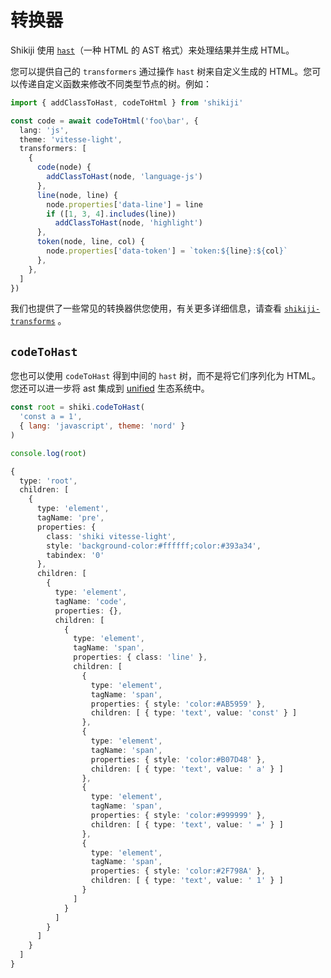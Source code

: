 # 转换器

Shikiji 使用 [`hast`](https://github.com/syntax-tree/hast)（一种 HTML 的 AST 格式）来处理结果并生成 HTML。

您可以提供自己的 `transformers` 通过操作 `hast` 树来自定义生成的 HTML。您可以传递自定义函数来修改不同类型节点的树。例如：

```ts twoslash
import { addClassToHast, codeToHtml } from 'shikiji'

const code = await codeToHtml('foo\bar', {
  lang: 'js',
  theme: 'vitesse-light',
  transformers: [
    {
      code(node) {
        addClassToHast(node, 'language-js')
      },
      line(node, line) {
        node.properties['data-line'] = line
        if ([1, 3, 4].includes(line))
          addClassToHast(node, 'highlight')
      },
      token(node, line, col) {
        node.properties['data-token'] = `token:${line}:${col}`
      },
    },
  ]
})
```

我们也提供了一些常见的转换器供您使用，有关更多详细信息，请查看 [`shikiji-transforms`](/packages/transformers) 。

## `codeToHast`

您也可以使用 `codeToHast` 得到中间的 `hast` 树，而不是将它们序列化为 HTML。您还可以进一步将 ast 集成到 [unified](https://github.com/unifiedjs) 生态系统中。

```js
const root = shiki.codeToHast(
  'const a = 1',
  { lang: 'javascript', theme: 'nord' }
)

console.log(root)
```

<!-- eslint-skip -->

```ts
{
  type: 'root',
  children: [
    {
      type: 'element',
      tagName: 'pre',
      properties: {
        class: 'shiki vitesse-light',
        style: 'background-color:#ffffff;color:#393a34',
        tabindex: '0'
      },
      children: [
        {
          type: 'element',
          tagName: 'code',
          properties: {},
          children: [
            {
              type: 'element',
              tagName: 'span',
              properties: { class: 'line' },
              children: [
                {
                  type: 'element',
                  tagName: 'span',
                  properties: { style: 'color:#AB5959' },
                  children: [ { type: 'text', value: 'const' } ]
                },
                {
                  type: 'element',
                  tagName: 'span',
                  properties: { style: 'color:#B07D48' },
                  children: [ { type: 'text', value: ' a' } ]
                },
                {
                  type: 'element',
                  tagName: 'span',
                  properties: { style: 'color:#999999' },
                  children: [ { type: 'text', value: ' =' } ]
                },
                {
                  type: 'element',
                  tagName: 'span',
                  properties: { style: 'color:#2F798A' },
                  children: [ { type: 'text', value: ' 1' } ]
                }
              ]
            }
          ]
        }
      ]
    }
  ]
}
```
